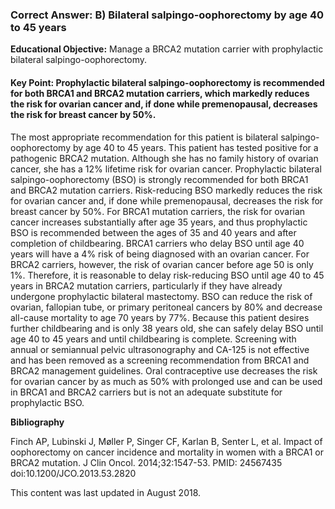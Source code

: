 
### Correct Answer: B) Bilateral salpingo-oophorectomy by age 40 to 45 years 

**Educational Objective:** Manage a BRCA2 mutation carrier with prophylactic bilateral salpingo-oophorectomy.

#### **Key Point:** Prophylactic bilateral salpingo-oophorectomy is recommended for both BRCA1 and BRCA2 mutation carriers, which markedly reduces the risk for ovarian cancer and, if done while premenopausal, decreases the risk for breast cancer by 50%.

The most appropriate recommendation for this patient is bilateral salpingo-oophorectomy by age 40 to 45 years. This patient has tested positive for a pathogenic BRCA2 mutation. Although she has no family history of ovarian cancer, she has a 12% lifetime risk for ovarian cancer. Prophylactic bilateral salpingo-oophorectomy (BSO) is strongly recommended for both BRCA1 and BRCA2 mutation carriers. Risk-reducing BSO markedly reduces the risk for ovarian cancer and, if done while premenopausal, decreases the risk for breast cancer by 50%. For BRCA1 mutation carriers, the risk for ovarian cancer increases substantially after age 35 years, and thus prophylactic BSO is recommended between the ages of 35 and 40 years and after completion of childbearing. BRCA1 carriers who delay BSO until age 40 years will have a 4% risk of being diagnosed with an ovarian cancer. For BRCA2 carriers, however, the risk of ovarian cancer before age 50 is only 1%. Therefore, it is reasonable to delay risk-reducing BSO until age 40 to 45 years in BRCA2 mutation carriers, particularly if they have already undergone prophylactic bilateral mastectomy. BSO can reduce the risk of ovarian, fallopian tube, or primary peritoneal cancers by 80% and decrease all-cause mortality to age 70 years by 77%.
Because this patient desires further childbearing and is only 38 years old, she can safely delay BSO until age 40 to 45 years and until childbearing is complete.
Screening with annual or semiannual pelvic ultrasonography and CA-125 is not effective and has been removed as a screening recommendation from BRCA1 and BRCA2 management guidelines.
Oral contraceptive use decreases the risk for ovarian cancer by as much as 50% with prolonged use and can be used in BRCA1 and BRCA2 carriers but is not an adequate substitute for prophylactic BSO.

**Bibliography**

Finch AP, Lubinski J, Møller P, Singer CF, Karlan B, Senter L, et al. Impact of oophorectomy on cancer incidence and mortality in women with a BRCA1 or BRCA2 mutation. J Clin Oncol. 2014;32:1547-53. PMID: 24567435 doi:10.1200/JCO.2013.53.2820

This content was last updated in August 2018.